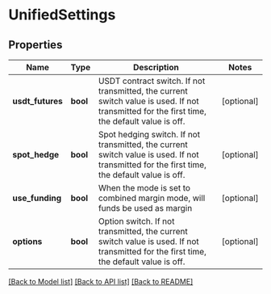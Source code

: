 # UnifiedSettings

## Properties
Name | Type | Description | Notes
------------ | ------------- | ------------- | -------------
**usdt_futures** | **bool** | USDT contract switch. If not transmitted, the current switch value is used. If not transmitted for the first time, the default value is off. | [optional] 
**spot_hedge** | **bool** | Spot hedging switch. If not transmitted, the current switch value is used. If not transmitted for the first time, the default value is off. | [optional] 
**use_funding** | **bool** | When the mode is set to combined margin mode, will funds be used as margin | [optional] 
**options** | **bool** | Option switch. If not transmitted, the current switch value is used. If not transmitted for the first time, the default value is off. | [optional] 

[[Back to Model list]](../README.md#documentation-for-models) [[Back to API list]](../README.md#documentation-for-api-endpoints) [[Back to README]](../README.md)


